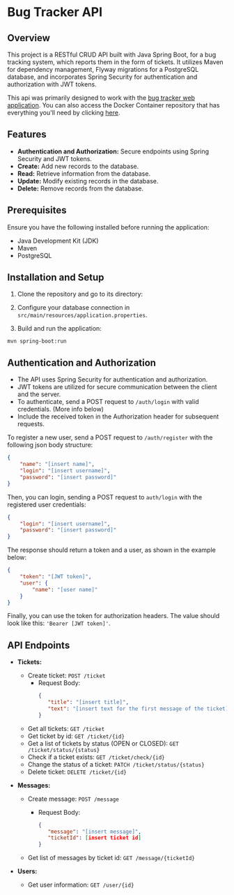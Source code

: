 
# Bug Tracker API

## Overview

This project is a RESTful CRUD API built with Java Spring Boot, for a bug tracking system, which reports them in the form of tickets. It utilizes Maven for dependency management, Flyway migrations for a PostgreSQL database, and incorporates Spring Security for authentication and authorization with JWT tokens.

This api was primarily designed to work with the [bug tracker web application](https://github.com/renan-aquino/bug-tracker). You can also access the Docker Container repository that has everything you'll need by clicking [here](https://github.com/renan-aquino/bug-tracker-docker).

## Features

- **Authentication and Authorization:** Secure endpoints using Spring Security and JWT tokens.  
- **Create:** Add new records to the database.  
- **Read:** Retrieve information from the database.  
- **Update:** Modify existing records in the database.  
- **Delete:** Remove records from the database.  


## Prerequisites

Ensure you have the following installed before running the application:

- Java Development Kit (JDK)  
- Maven  
- PostgreSQL

## Installation and Setup

1. Clone the repository and go to its directory:

2. Configure your database connection in `src/main/resources/application.properties`.

3. Build and run the application:
```shell
mvn spring-boot:run
```

## Authentication and Authorization

-   The API uses Spring Security for authentication and authorization.
-   JWT tokens are utilized for secure communication between the client and the server.
-   To authenticate, send a POST request to `/auth/login` with valid credentials. (More info below)
-   Include the received token in the Authorization header for subsequent requests.

 To register a new user, send a POST request to `/auth/register` with the following json body structure:
```json
{
	"name": "[insert name]",
	"login": "[insert username]",
	"password": "[insert password]"
}
```

Then, you can login, sending a POST request to `auth/login` with the registered user credentials:
```json
{
	"login": "[insert username]",
	"password": "[insert password]"
}
```
  
The response should return a token and a user, as shown in the example below:
```json
{
	"token": "[JWT token]",
	"user": {
		"name": "[user name]"
	}
}
```

Finally, you can use the token for authorization headers. The value should look like this: `'Bearer [JWT token]'`.

## API Endpoints

-   **Tickets:**
   
    - Create ticket: `POST /ticket`
	    - Request Body:
		     ```json
		    {
				"title": "[insert title]",
				"text": "[insert text for the first message of the ticket]"
			}
		    ```
    - Get all tickets:  `GET /ticket`  
    - Get ticket by id:  `GET /ticket/{id}`  
    - Get a list of tickets by status (OPEN or CLOSED):  `GET /ticket/status/{status}`   
    - Check if a ticket exists:  `GET /ticket/check/{id}`
    - Change the status of a ticket:  `PATCH /ticket/status/{status}`
    - Delete ticket:  `DELETE /ticket/{id}`

-   **Messages:**

    - Create message: `POST /message`
     	 - Request Body:
		     ```json
		    {
				"message": "[insert message]",
				"ticketId": [insert ticket id]
			}
		    ```

    - Get list of messages by ticket id:  `GET /message/{ticketId}`  

-   **Users:**
 
    - Get user information:  `GET /user/{id}`  


